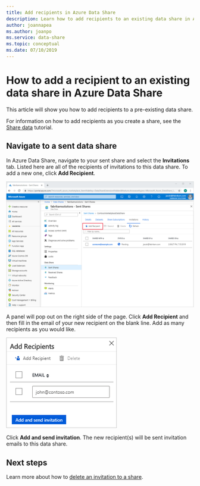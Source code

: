 ```yaml
---
title: Add recipients in Azure Data Share 
description: Learn how to add recipients to an existing data share in Azure Data Share.
author: joannapea
ms.author: joanpo
ms.service: data-share
ms.topic: conceptual
ms.date: 07/10/2019
---
```

# How to add a recipient to an existing data share in Azure Data Share

This article will show you how to add recipients to a pre-existing data share.

For information on how to add recipients as you create a share, see the [Share data](share-your-data.md) tutorial.

## Navigate to a sent data share

In Azure Data Share, navigate to your sent share and select the **Invitations** tab. Listed here are all of the recipients of invitations to this data share. To add a new one, click **Add Recipient**.

![Add Recipient](./media/how-to/how-to-add-recipients/add-recipient.png)

A panel will pop out on the right side of the page. Click **Add Recipient** and then fill in the email of your new recipient on the blank line. Add as many recipients as you would like.

![Add Recipient](./media/how-to/how-to-add-recipients/add-recipient-side.png)

Click **Add and send invitation**. The new recipient(s) will be sent invitation emails to this data share.

## Next steps
Learn more about how to [delete an invitation to a share](how-to-delete-invitation.md).
